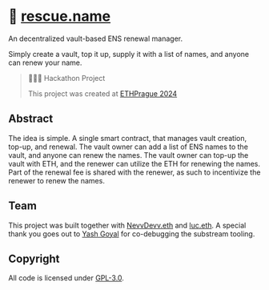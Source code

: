 # 🛟 [rescue.name](https://rescue.name)

An decentralized vault-based ENS renewal manager.

Simply create a vault, top it up, supply it with a list of names, and anyone can renew your name.

> 
> 👷🏽‍♀️ Hackathon Project
> 
> This project was created at [ETHPrague 2024](https://ethprague.com)
> 

## Abstract

The idea is simple. A single smart contract, that manages vault creation, top-up, and renewal. The vault owner can add a list of ENS names to the vault, and anyone can renew the names. The vault owner can top-up the vault with ETH, and the renewer can utilize the ETH for renewing the names. Part of the renewal fee is shared with the renewer, as such to incentivize the renewer to renew the names.

## Team

This project was built together with [NevvDevv.eth](https://github.com/JustAnotherDevv) and [luc.eth](https://github.com/lucemans).
A special thank you goes out to [Yash Goyal](https://github.com/yashgo0018) for co-debugging the substream tooling.

## Copyright

All code is licensed under [GPL-3.0](./LICENSE).
